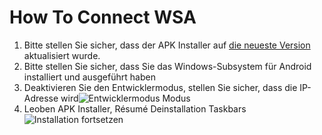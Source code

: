 # How To Connect WSA
1. Bitte stellen Sie sicher, dass der APK Installer auf [die neueste Version](https://www.microsoft.com/store/productId/9P3395VX91NR) aktualisiert wurde.
2. Bitte stellen Sie sicher, dass Sie das Windows-Subsystem für Android installiert und ausgeführt haben
3. Deaktivieren Sie den Entwicklermodus, stellen Sie sicher, dass die IP-Adresse wird![Entwicklermodus Modus](https://raw.githubusercontent.com/Paving-Base/APK-Installer/screenshots/Documents/Tutorials/How%20To%20Connect%20WSA/Images/Snipaste_2022-10-02_19-02-09.png)
4. Leoben APK Installer, Résumé Deinstallation Taskbars![Installation fortsetzen](https://raw.githubusercontent.com/Paving-Base/APK-Installer/screenshots/Documents/Tutorials/How%20To%20Connect%20WSA/Images/Snipaste_2022-10-02_17-34-04.png)
